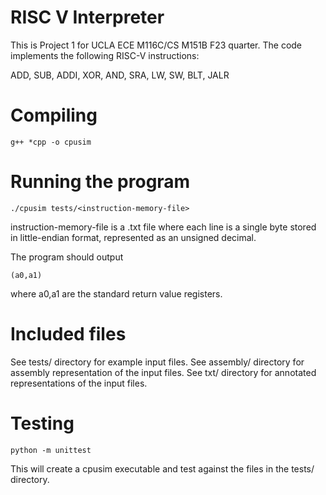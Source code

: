 # RISC V Interpreter
This is Project 1 for UCLA ECE M116C/CS M151B F23 quarter. The code implements the following RISC-V instructions:

ADD, SUB, ADDI, XOR, AND, SRA, LW, SW, BLT, JALR

# Compiling
```
g++ *cpp -o cpusim
```

# Running the program
```
./cpusim tests/<instruction-memory-file>
```
instruction-memory-file is a .txt file where each line is a single byte stored in little-endian format, represented as an unsigned decimal.

The program should output 
```
(a0,a1)
```
where a0,a1 are the standard return value registers.

# Included files
See tests/ directory for example input files.
See assembly/ directory for assembly representation of the input files.
See txt/ directory for annotated representations of the input files.

# Testing
```
python -m unittest
```
This will create a cpusim executable and test against the files in the tests/ directory.
